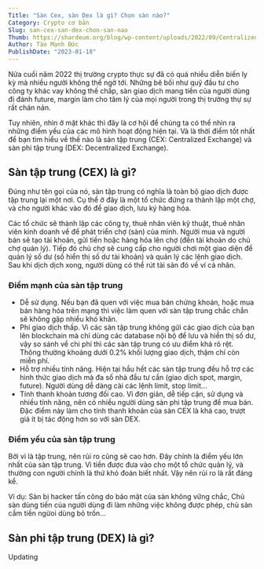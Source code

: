 ```yaml
---
Title: "Sàn Cex, sàn Dex là gì? Chọn sàn nào?"
Category: Crypto cơ bản
Slug: san-cex-san-dex-chon-san-nao
Thumb: https://shardeum.org/blog/wp-content/uploads/2022/09/Centralized-Exchange-CEX-Vs.-Decentralized-Exchange-DEX-A-Comparison.png
Author: Tào Mạnh Đức
PublishDate: "2023-01-18"
---
```


Nửa cuối năm 2022 thị trường crypto thực sự đã có quá nhiều diễn biến ly kỳ mà nhiều người không thể ngờ tới. Những bê bối như quỹ đầu tư cho công ty khác vay không thế chấp, sàn giao dịch mang tiền của người dùng đi đánh future, margin làm cho tâm lý của mọi người trong thị trường thự sự rất chán nản.

Tuy nhiên, nhìn ở mặt khác thì đây là cơ hội để chúng ta có thể nhìn ra những điểm yếu của các mô hình hoạt động hiện tại. Và là thời điểm tốt nhất để bạn tìm hiểu về thế nào là sản tập trung (CEX: Centralized Exchange) và sàn phi tập trung (DEX: Decentralized Exchange).

## Sàn tập trung (CEX) là gì?

Đúng như tên gọi của nó, sàn tập trung có nghĩa là toàn bộ giao dịch được tập trung lại một nơi. Cụ thể ở đây là một tổ chức đứng ra thành lập một chợ, và cho người khác vào đó để giao dịch, lưu ký hàng hóa.

Các tổ chức sẽ thành lập các công ty, thuê nhân viên kỹ thuật, thuê nhân viên kinh doanh về để phát triển chợ (sàn) của mình. Người mua và người bán sẽ tạo tài khoản, gửi tiền hoặc hàng hóa lên chợ (đến tài khoản do chủ chợ quản lý). Tiếp đó chủ chợ sẽ cung cấp cho người chơi một giao diện để quản lý số dư (số hiển thị số dư tài khoản) và quản lý các lệnh giao dịch. Sau khi dịch dịch xong, người dùng có thể rút tài sản đó về ví cá nhân.

### Điểm mạnh của sàn tập trung

- Dễ sử dụng. Nếu bạn đã quen với việc mua bán chứng khoán, hoặc mua bán hàng hóa trên mạng thì việc làm quen với sàn tập trung chắc chắn sẽ không gặp nhiều khó khăn.
- Phí giao dịch thấp. Vì các sàn tập trung không gửi các giao dịch của bạn lên blockchain mà chỉ dùng các database nội bộ để lưu và hiển thị số dư, vậy so sánh về chi phí thì các sàn tập trung có ưu điểm khá rõ rệt. Thông thường khoảng dưới 0.2% khối lượng giao dịch, thậm chí còn miễn phí.
- Hỗ trợ nhiều tính năng. Hiện tại hầu hết các sàn tập trung đều hỗ trợ các hình thức giao dịch mà đa số nhà đầu tư cần (giao dịch spot, margin, future). Người dùng dễ dàng cài các lệnh limit, stop limit...
- Tính thanh khoản tương đối cao. Vì đơn giản, dễ tiếp cận, sử dụng và nhiều tính năng, nên có nhiều người dùng sàn phi tập trung để mua bán. Đặc điểm này làm cho tính thanh khoản của sàn CEX là khá cao, trượt giá ít bị tác động hơn so với sàn DEX.

### Điểm yếu của sàn tập trung

Bởi vì là tập trung, nên rủi ro cũng sẽ cao hơn. Đây chính là điểm yếu lớn nhất của sàn tập trung. Vì tiền được đưa vào cho một tổ chức quản lý, và thường con người chính là thứ khó đoán biết nhất. Vậy nên rủi ro là rất đáng kể.

Ví dụ: Sàn bị hacker tấn công do bảo mật của sàn không vững chắc, Chủ sàn dùng tiền của người dùng đi làm những việc không được phép, chủ sàn cầm tiền ngừoi dùng bỏ trốn...

## Sàn phi tập trung (DEX) là gì?

Updating